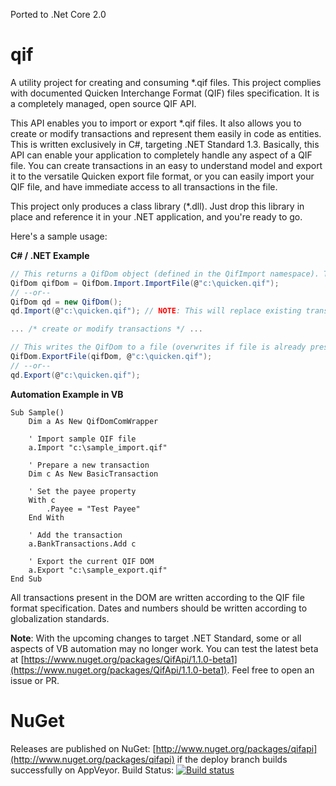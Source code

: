 Ported to .Net Core 2.0

# qif
A utility project for creating and consuming *.qif files. This project complies with documented Quicken Interchange Format (QIF) files specification. It is a completely managed, open source QIF API.

This API enables you to import or export *.qif files. It also allows you to create or modify transactions and represent them easily in code as entities. This is written exclusively in C#, targeting .NET Standard 1.3. Basically, this API can enable your application to completely handle any aspect of a QIF file. You can create transactions in an easy to understand model and export it to the versatile Quicken export file format, or you can easily import your QIF file, and have immediate access to all transactions in the file.

This project only produces a class library (*.dll). Just drop this library in place and reference it in your .NET application, and you're ready to go.

Here's a sample usage:

**C# / .NET Example**
```csharp
// This returns a QifDom object (defined in the QifImport namespace). The QifDom represents all transactions found in the QIF file.
QifDom qifDom = QifDom.Import.ImportFile(@"c:\quicken.qif");
// --or--
QifDom qd = new QifDom();
qd.Import(@"c:\quicken.qif"); // NOTE: This will replace existing transactions in the QifDom instance.

... /* create or modify transactions */ ...

// This writes the QifDom to a file (overwrites if file is already present).
QifDom.ExportFile(qifDom, @"c:\quicken.qif");
// --or--
qd.Export(@"c:\quicken.qif");
```

**Automation Example in VB**
```
Sub Sample()
    Dim a As New QifDomComWrapper
    
    ' Import sample QIF file
    a.Import "c:\sample_import.qif"
    
    ' Prepare a new transaction
    Dim c As New BasicTransaction
    
    ' Set the payee property
    With c
        .Payee = "Test Payee"
    End With
    
    ' Add the transaction
    a.BankTransactions.Add c
    
    ' Export the current QIF DOM
    a.Export "c:\sample_export.qif"
End Sub
```
All transactions present in the DOM are written according to the QIF file format specification. Dates and numbers should be written according to globalization standards.

**Note**: With the upcoming changes to target .NET Standard, some or all aspects of VB automation may no longer work. You can test the latest beta at [https://www.nuget.org/packages/QifApi/1.1.0-beta1](https://www.nuget.org/packages/QifApi/1.1.0-beta1). Feel free to open an issue or PR.

# NuGet
Releases are published on NuGet: [http://www.nuget.org/packages/qifapi](http://www.nuget.org/packages/qifapi) if the deploy branch builds successfully on AppVeyor. Build Status: [![Build status](https://ci.appveyor.com/api/projects/status/bv78m70dsop3i273/branch/deploy?svg=true)](https://ci.appveyor.com/project/ShaneWalters/qif/branch/deploy)
